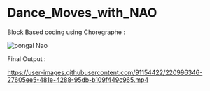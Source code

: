 # Dance_Moves_with_NAO

Block Based coding using Choregraphe :

![pongal Nao](https://user-images.githubusercontent.com/91154422/220984079-35957cbb-b037-4456-b29c-8893fd20bb26.png)

Final Output :

https://user-images.githubusercontent.com/91154422/220996346-27605ee5-481e-4288-95db-b109f449c965.mp4
